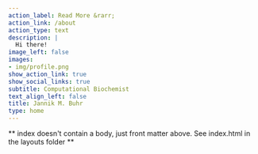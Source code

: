 ```yaml
---
action_label: Read More &rarr;
action_link: /about
action_type: text
description: |
  Hi there!
image_left: false
images:
- img/profile.png
show_action_link: true
show_social_links: true
subtitle: Computational Biochemist
text_align_left: false
title: Jannik M. Buhr
type: home
---
```


** index doesn't contain a body, just front matter above.
See index.html in the layouts folder **
